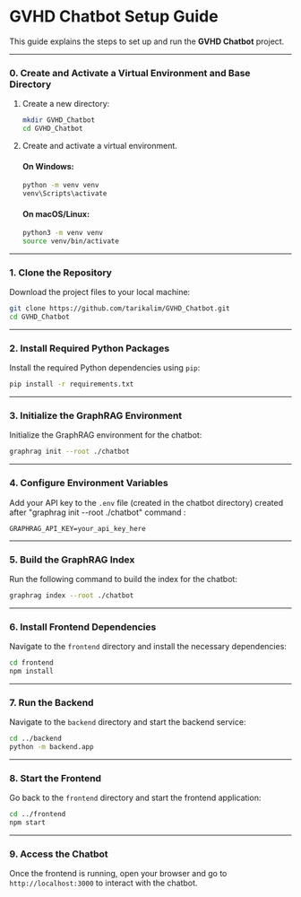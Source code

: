 
# GVHD Chatbot Setup Guide

This guide explains the steps to set up and run the **GVHD Chatbot** project.

---

### 0. Create and Activate a Virtual Environment and Base Directory

1. Create a new directory:
   ```bash
   mkdir GVHD_Chatbot
   cd GVHD_Chatbot
   ```

2. Create and activate a virtual environment.

   #### On Windows:
   ```bash
   python -m venv venv
   venv\Scripts\activate
   ```

   #### On macOS/Linux:
   ```bash
   python3 -m venv venv
   source venv/bin/activate
   ```

---

### 1. Clone the Repository

Download the project files to your local machine:

```bash
git clone https://github.com/tarikalim/GVHD_Chatbot.git
cd GVHD_Chatbot
```

---

### 2. Install Required Python Packages

Install the required Python dependencies using `pip`:

```bash
pip install -r requirements.txt
```

---

### 3. Initialize the GraphRAG Environment

Initialize the GraphRAG environment for the chatbot:

```bash
graphrag init --root ./chatbot
```

---

### 4. Configure Environment Variables
Add your API key to the `.env` file (created in the chatbot directory) created after "graphrag init --root ./chatbot" command :
   ```
   GRAPHRAG_API_KEY=your_api_key_here
   ```

---

### 5. Build the GraphRAG Index

Run the following command to build the index for the chatbot:

```bash
graphrag index --root ./chatbot
```

---

### 6. Install Frontend Dependencies

Navigate to the `frontend` directory and install the necessary dependencies:

```bash
cd frontend
npm install
```

---

### 7. Run the Backend

Navigate to the `backend` directory and start the backend service:

```bash
cd ../backend
python -m backend.app
```

---

### 8. Start the Frontend

Go back to the `frontend` directory and start the frontend application:

```bash
cd ../frontend
npm start
```

---

### 9. Access the Chatbot

Once the frontend is running, open your browser and go to `http://localhost:3000` to interact with the chatbot.

